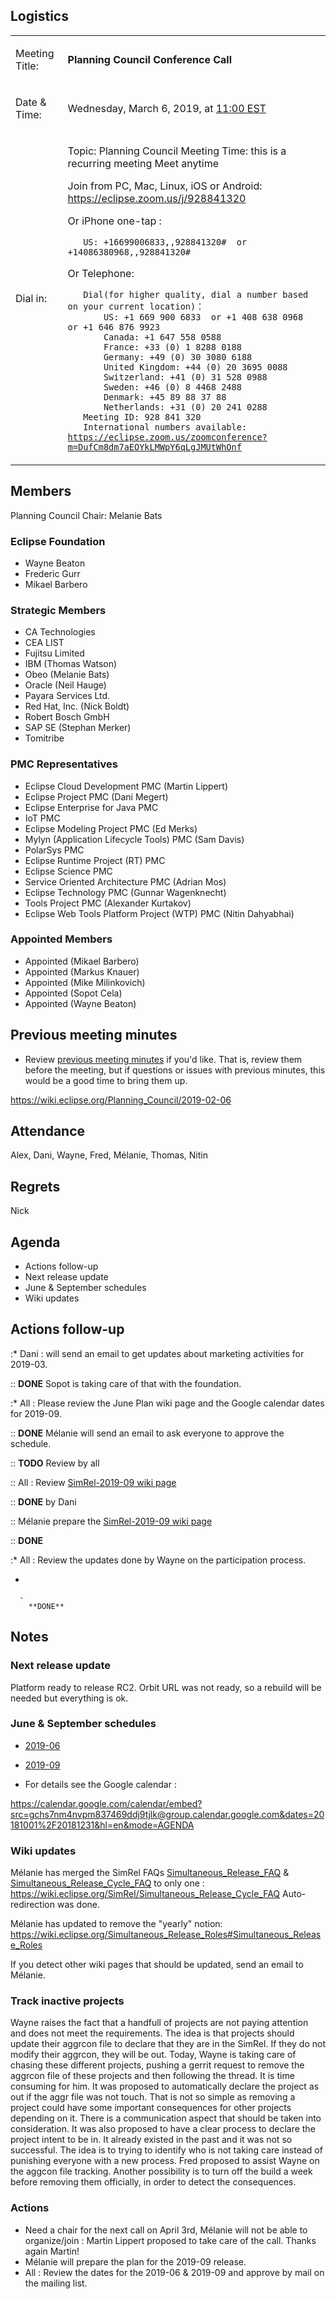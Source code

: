 ## Logistics

<table>
<tbody>
<tr class="odd">
<td><p>Meeting Title:</p></td>
<td><p><strong>Planning Council Conference Call</strong></p></td>
</tr>
<tr class="even">
<td><p>Date &amp; Time:</p></td>
<td><p>Wednesday, March 6, 2019, at <a href="http://www.timeanddate.com/worldclock/fixedtime.html?year=2019&amp;month=03&amp;day=06&amp;hour=11&amp;min=0&amp;sec=0&amp;p1=179">11:00 EST</a></p></td>
</tr>
<tr class="odd">
<td><p>Dial in:</p></td>
<td><p>Topic: Planning Council Meeting Time: this is a recurring meeting Meet anytime</p>
<p>Join from PC, Mac, Linux, iOS or Android: <a href="https://eclipse.zoom.us/j/928841320">https://eclipse.zoom.us/j/928841320</a></p>
<p>Or iPhone one-tap :</p>
<p><code>   US: +16699006833,,928841320#  or +14086380968,,928841320#</code></p>
<p>Or Telephone:</p>
<p><code>   Dial(for higher quality, dial a number based on your current location)：</code><br />
<code>       US: +1 669 900 6833  or +1 408 638 0968  or +1 646 876 9923</code><br />
<code>       Canada: +1 647 558 0588</code><br />
<code>       France: +33 (0) 1 8288 0188</code><br />
<code>       Germany: +49 (0) 30 3080 6188</code><br />
<code>       United Kingdom: +44 (0) 20 3695 0088</code><br />
<code>       Switzerland: +41 (0) 31 528 0988</code><br />
<code>       Sweden: +46 (0) 8 4468 2488</code><br />
<code>       Denmark: +45 89 88 37 88</code><br />
<code>       Netherlands: +31 (0) 20 241 0288</code><br />
<code>   Meeting ID: 928 841 320</code><br />
<code>   International numbers available: </code><a href="https://eclipse.zoom.us/zoomconference?m=DufCm8dm7aEOYkLMWpY6qLgJMUtWhOnf"><code>https://eclipse.zoom.us/zoomconference?m=DufCm8dm7aEOYkLMWpY6qLgJMUtWhOnf</code></a></p></td>
</tr>
</tbody>
</table>

## Members

Planning Council Chair: Melanie Bats

### Eclipse Foundation

  - Wayne Beaton
  - Frederic Gurr
  - Mikael Barbero

### Strategic Members

  - CA Technologies
  - CEA LIST
  - Fujitsu Limited
  - IBM (Thomas Watson)
  - Obeo (Melanie Bats)
  - Oracle (Neil Hauge)
  - Payara Services Ltd.
  - Red Hat, Inc. (Nick Boldt)
  - Robert Bosch GmbH
  - SAP SE (Stephan Merker)
  - Tomitribe

### PMC Representatives

  - Eclipse Cloud Development PMC (Martin Lippert)
  - Eclipse Project PMC (Dani Megert)
  - Eclipse Enterprise for Java PMC
  - IoT PMC
  - Eclipse Modeling Project PMC (Ed Merks)
  - Mylyn (Application Lifecycle Tools) PMC (Sam Davis)
  - PolarSys PMC
  - Eclipse Runtime Project (RT) PMC
  - Eclipse Science PMC
  - Service Oriented Architecture PMC (Adrian Mos)
  - Eclipse Technology PMC (Gunnar Wagenknecht)
  - Tools Project PMC (Alexander Kurtakov)
  - Eclipse Web Tools Platform Project (WTP) PMC (Nitin Dahyabhai)

### Appointed Members

  - Appointed (Mikael Barbero)
  - Appointed (Markus Knauer)
  - Appointed (Mike Milinkovich)
  - Appointed (Sopot Cela)
  - Appointed (Wayne Beaton)

## Previous meeting minutes

  - Review [previous meeting minutes](../Planning_Council.md) if
    you'd like. That is, review them before the meeting, but if
    questions or issues with previous minutes, this would be a good time
    to bring them up.

<https://wiki.eclipse.org/Planning_Council/2019-02-06>

## Attendance

Alex, Dani, Wayne, Fred, Mélanie, Thomas, Nitin

## Regrets

Nick

## Agenda

  - Actions follow-up
  - Next release update
  - June & September schedules
  - Wiki updates

## Actions follow-up

:\* Dani : will send an email to get updates about marketing activities
for 2019-03.

:: **DONE** Sopot is taking care of that with the foundation.

:\* All : Please review the June Plan wiki page and the Google calendar
dates for 2019-09.

:: **DONE** Mélanie will send an email to ask everyone to approve the
schedule.

:: **TODO** Review by all

:: All : Review [SimRel-2019-09 wiki
page](https://wiki.eclipse.org/Category:SimRel-2019-09)

:: **DONE** by Dani

:: Mélanie prepare the [SimRel-2019-09 wiki
page](https://wiki.eclipse.org/Category:SimRel-2019-09)

:: **DONE**

:\* All : Review the updates done by Wayne on the participation process.

  -

      -
        **DONE**

## Notes

### Next release update

Platform ready to release RC2. Orbit URL was not ready, so a rebuild
will be needed but everything is ok.

### June & September schedules

  - [2019-06](https://wiki.eclipse.org/Category:SimRel-2019-06)

<!-- end list -->

  - [2019-09](https://wiki.eclipse.org/Category:SimRel-2019-09)

<!-- end list -->

  - For details see the Google calendar :

<https://calendar.google.com/calendar/embed?src=gchs7nm4nvpm837469ddj9tjlk@group.calendar.google.com&dates=20181001%2F20181231&hl=en&mode=AGENDA>

### Wiki updates

Mélanie has merged the SimRel FAQs
[Simultaneous_Release_FAQ](https://wiki.eclipse.org/SimRel/Simultaneous_Release_FAQ)
&
[Simultaneous_Release_Cycle_FAQ](https://wiki.eclipse.org/SimRel/Simultaneous_Release_Cycle_FAQ)
to only one :
<https://wiki.eclipse.org/SimRel/Simultaneous_Release_Cycle_FAQ>
Auto-redirection was done.

Mélanie has updated to remove the "yearly" notion:
<https://wiki.eclipse.org/Simultaneous_Release_Roles#Simultaneous_Release_Roles>

If you detect other wiki pages that should be updated, send an email to
Mélanie.

### Track inactive projects

Wayne raises the fact that a handfull of projects are not paying
attention and does not meet the requirements. The idea is that projects
should update their aggrcon file to declare that they are in the SimRel.
If they do not modify their aggrcon, they will be out. Today, Wayne is
taking care of chasing these different projects, pushing a gerrit
request to remove the aggrcon file of these projects and then following
the thread. It is time consuming for him. It was proposed to
automatically declare the project as out if the aggr file was not touch.
That is not so simple as removing a project could have some important
consequences for other projects depending on it. There is a
communication aspect that should be taken into consideration. It was
also proposed to have a clear process to declare the project intent to
be in. It already existed in the past and it was not so successful. The
idea is to trying to identify who is not taking care instead of
punishing everyone with a new process. Fred proposed to assist Wayne on
the aggcon file tracking. Another possibility is to turn off the build a
week before removing them officially, in order to detect the
consequences.

### Actions

  - Need a chair for the next call on April 3rd, Mélanie will not be
    able to organize/join : Martin Lippert proposed to take care of the
    call. Thanks again Martin\!
  - Mélanie will prepare the plan for the 2019-09 release.
  - All : Review the dates for the 2019-06 & 2019-09 and approve by mail
    on the mailing list.